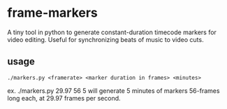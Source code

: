 frame-markers
=============

A tiny tool in python to generate constant-duration timecode markers for video editing.  Useful for synchronizing beats of music to video cuts.

usage
-----

    ./markers.py <framerate> <marker duration in frames> <minutes>

ex.
    ./markers.py 29.97 56 5
will generate 5 minutes of markers 56-frames long each, at 29.97 frames per second.
